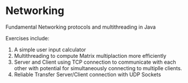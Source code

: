 # Networking

Fundamental Networking protocols and multithreading in Java

Exercises include: 
1. A simple user input calculator
2. Multithreading to compute Matrix multiplaction more efficiently
3. Server and Client using TCP connection to communicate with each other with potential for simultaneously connecting to multiplle clients.
4. Reliable Transfer Server/Client connection with UDP Sockets
